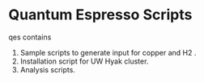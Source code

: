 # Quantum Espresso Scripts

qes contains 

1. Sample scripts to generate input for copper and H2 .
2. Installation script for UW Hyak cluster.
3. Analysis scripts. 
